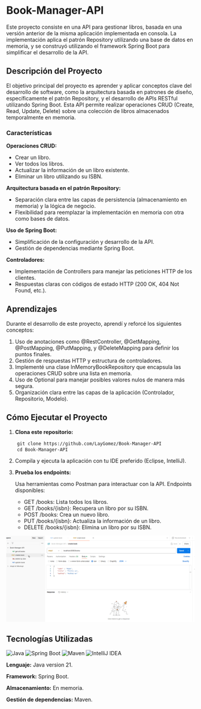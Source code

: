 # Book-Manager-API

Este proyecto consiste en una API para gestionar libros, basada en una versión anterior de la misma aplicación implementada en consola. La implementación aplica el patrón Repository utilizando una base de datos en memoria, y se construyó utilizando el framework Spring Boot para simplificar el desarrollo de la API.

## Descripción del Proyecto

El objetivo principal del proyecto es aprender y aplicar conceptos clave del desarrollo de software, como la arquitectura basada en patrones de diseño, específicamente el patrón Repository, y el desarrollo de APIs RESTful utilizando Spring Boot. Esta API permite realizar operaciones CRUD (Create, Read, Update, Delete) sobre una colección de libros almacenados temporalmente en memoria.

### Características

**Operaciones CRUD:**
- Crear un libro.
- Ver todos los libros.
- Actualizar la información de un libro existente.
- Eliminar un libro utilizando su ISBN.

**Arquitectura basada en el patrón Repository:**
- Separación clara entre las capas de persistencia (almacenamiento en memoria) y la lógica de negocio.
- Flexibilidad para reemplazar la implementación en memoria con otra como bases de datos.

**Uso de Spring Boot:**
- Simplificación de la configuración y desarrollo de la API.
- Gestión de dependencias mediante Spring Boot.

**Controladores:**
- Implementación de Controllers para manejar las peticiones HTTP de los clientes.
- Respuestas claras con códigos de estado HTTP (200 OK, 404 Not Found, etc.).

## Aprendizajes

Durante el desarrollo de este proyecto, aprendí y reforcé los siguientes conceptos:
1. Uso de anotaciones como @RestController, @GetMapping, @PostMapping, @PutMapping, y @DeleteMapping para definir los puntos finales.
2. Gestión de respuestas HTTP y estructura de controladores.
3. Implementé una clase InMemoryBookRepository que encapsula las operaciones CRUD sobre una lista en memoria.
4. Uso de Optional para manejar posibles valores nulos de manera más segura.
5. Organización clara entre las capas de la aplicación (Controlador, Repositorio, Modelo).

## Cómo Ejecutar el Proyecto

1. **Clona este repositorio:**

``` 
    git clone https://github.com/LayGomez/Book-Manager-API 
    cd Book-Manager-API 
```  

2. Compila y ejecuta la aplicación con tu IDE preferido (Eclipse, IntelliJ).

3. **Prueba los endpoints:**

    Usa herramientas como Postman para interactuar con la API.
    Endpoints disponibles:
   - GET /books: Lista todos los libros.
   - GET /books/{isbn}: Recupera un libro por su ISBN.
   - POST /books: Crea un nuevo libro.
   - PUT /books/{isbn}: Actualiza la información de un libro.
   - DELETE /books/{isbn}: Elimina un libro por su ISBN.

![gift-readme.gif](gift-readme.gif)

## Tecnologías Utilizadas

![Java](https://img.shields.io/badge/Java-%23ED8B00.svg?style=for-the-badge&logo=openjdk&logoColor=white)
![Spring Boot](https://img.shields.io/badge/Spring%20Boot-6DB33F?style=for-the-badge&logo=springboot&logoColor=white)
![Maven](https://img.shields.io/badge/Maven-C71A36?style=flat-square&logo=apachemaven&logoColor=white)
![IntelliJ IDEA](https://img.shields.io/badge/IntelliJ%20IDEA-000000.svg?style=for-the-badge&logo=intellijidea&logoColor=white)

   **Lenguaje:** Java version 21.

   **Framework:** Spring Boot.

   **Almacenamiento:** En memoria.

   **Gestión de dependencias:** Maven.
   
